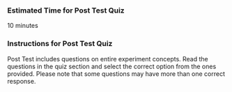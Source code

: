 ### Estimated Time for Post Test Quiz

10 minutes
### Instructions for Post Test Quiz 

Post Test includes questions on entire experiment concepts. Read the questions in the quiz section and select the correct option from the ones provided. Please note that some questions may have more than one correct response.

